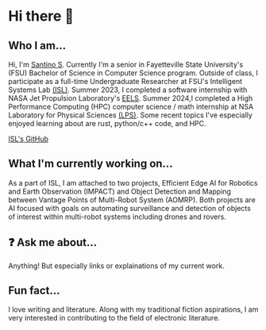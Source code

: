 # Hi there 👋

## Who I am...
Hi, I'm [Santino S](https://www.linkedin.com/in/santino-sini-53450811b/). Currently I'm a senior in Fayetteville State University's (FSU) Bachelor of Science in Computer Science program. Outside of class, I participate as a full-time Undergraduate Researcher at FSU's Intelligent Systems Lab [(ISL)](https://www.uncfsu.edu/academics/colleges-schools-and-departments/lloyd-college-of-health-science-and-technology/department-of-mathematics-and-computer-science/intelligent-systems-laboratory). Summer 2023, I completed a software internship with NASA Jet Propulsion Laboratory's [EELS](https://www.jpl.nasa.gov/robotics-at-jpl/eels). Summer 2024,I completed a High Performance Computing (HPC) computer science / math internship at NSA Laboratory for Physical Sciences [(LPS)](https://www.lps.umd.edu/). Some recent topics I've especially enjoyed learning about are rust, python/c++ code, and HPC.

[ISL's GitHub](https://github.com/ISL-INTELLIGENT-SYSTEMS-LAB)

## What I'm currently working on...
As a part of ISL, I am attached to two projects, Efficient Edge AI for Robotics and Earth Observation (IMPACT) and Object Detection and Mapping between Vantage Points of Multi-Robot System (AOMRP). Both projects are AI focused with goals on automating surveillance and detection of objects of interest within multi-robot systems including drones and rovers.

## ❓ Ask me about...
Anything! But especially links or explainations of my current work.

## Fun fact...
I love writing and literature. Along with my traditional fiction aspirations, I am very interested in contributing to the field of electronic literature. 

<!--
**oTinoSan/oTinoSan** is a ✨ _special_ ✨ repository because its `README.md` (this file) appears on your GitHub profile.

Here are some ideas to get you started:

- 🔭 I’m currently working on ...
- 🌱 I’m currently learning ...
- 👯 I’m looking to collaborate on ...
- 🤔 I’m looking for help with ...
- 💬 Ask me about ...
- 📫 How to reach me: ...
- 😄 Pronouns: ...
- ⚡ Fun fact: ...
-->
